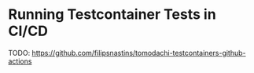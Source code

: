 # Running Testcontainer Tests in CI/CD

TODO: <https://github.com/filipsnastins/tomodachi-testcontainers-github-actions>
